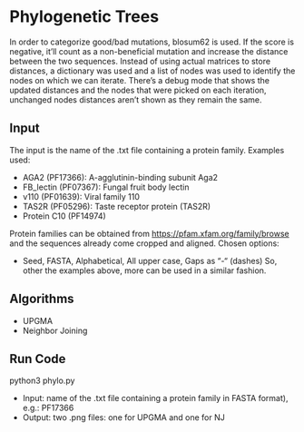 # Phylogenetic Trees

In order to categorize good/bad mutations, blosum62 is used. If the score is negative, it’ll count as a non-beneficial mutation and increase the distance between the two sequences.
Instead of using actual matrices to store distances, a dictionary was used and a list of nodes was used to identify the nodes on which we can iterate.
There’s a debug mode that shows the updated distances and the nodes that were picked on each iteration, unchanged nodes distances aren’t shown as they remain the same.

## Input
The input is the name of the .txt file containing a protein family. Examples used:
- AGA2 (PF17366): A-agglutinin-binding subunit Aga2
- FB_lectin (PF07367): Fungal fruit body lectin
- v110 (PF01639): Viral family 110
- TAS2R (PF05296): Taste receptor protein (TAS2R)
- Protein C10 (PF14974)

Protein families can be obtained from https://pfam.xfam.org/family/browse and the sequences already come cropped and aligned. Chosen options:
- Seed, FASTA, Alphabetical, All upper case, Gaps as “-“ (dashes) 
So, other the examples above, more can be used in a similar fashion.

## Algorithms
- UPGMA
- Neighbor Joining

## Run Code
python3 phylo.py 

- Input: name of the .txt file containing a protein family in FASTA format), e.g.: PF17366
- Output: two .png files: one for UPGMA and one for NJ
